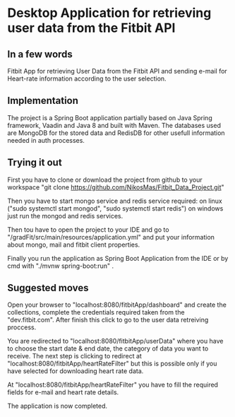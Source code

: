 # Desktop Application for retrieving user data from the Fitbit API

## Ιn a few words
Fitbit App for retrieving User Data from the Fitbit API and sending e-mail for Heart-rate information according to the user selection.

## Implementation
The project is a Spring Boot application partially based on Java Spring framework, Vaadin and Java 8 and built with Maven. The databases used are MongoDB for the stored data and RedisDB for other usefull information needed in auth processes.

## Trying it out
First you have to clone or download the project from github to your workspace "git clone https://github.com/NikosMas/Fitbit_Data_Project.git"

Then you have to start mongo service and redis service required:
on linux ("sudo systemctl start mongod", "sudo systemctl start redis")
on windows just run the mongod and redis services.
   
Then tou have to open the project to your IDE and go to "/gradFit/src/main/resources/application.yml" and put your information about mongo, mail and fitbit client properties. 

Finally you run the application as Spring Boot Application from the IDE or by cmd with "./mvnw spring-boot:run" .

## Suggested moves
Open your browser to "localhost:8080/fitbitApp/dashboard" and create the collections, complete the credentials required taken from the "dev.fitbit.com". After finish this click to go to the user data retreiving proccess.

You are redirected to "localhost:8080/fitbitApp/userData" where you have to choose the start date & end date,  the category of data you want to receive. The next step is clicking to redirect at "localhost:8080/fitbitApp/heartRateFilter" but this is possible only if you have selected for downloading heart rate data.

At "localhost:8080/fitbitApp/heartRateFilter" you have to fill the required fields for e-mail and heart rate details.


The application is now completed.


   

